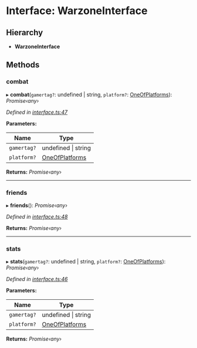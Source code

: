 # Interface: WarzoneInterface

## Hierarchy

* **WarzoneInterface**

## Methods

###  combat

▸ **combat**(`gamertag?`: undefined | string, `platform?`: [OneOfPlatforms](../modules/_interface_.codapi.md#oneofplatforms)): *Promise‹any›*

*Defined in [interface.ts:47](https://github.com/antonedvard/act-cod-api/blob/955978e/src/interface.ts#L47)*

**Parameters:**

Name | Type |
------ | ------ |
`gamertag?` | undefined &#124; string |
`platform?` | [OneOfPlatforms](../modules/_interface_.codapi.md#oneofplatforms) |

**Returns:** *Promise‹any›*

___

###  friends

▸ **friends**(): *Promise‹any›*

*Defined in [interface.ts:48](https://github.com/antonedvard/act-cod-api/blob/955978e/src/interface.ts#L48)*

**Returns:** *Promise‹any›*

___

###  stats

▸ **stats**(`gamertag?`: undefined | string, `platform?`: [OneOfPlatforms](../modules/_interface_.codapi.md#oneofplatforms)): *Promise‹any›*

*Defined in [interface.ts:46](https://github.com/antonedvard/act-cod-api/blob/955978e/src/interface.ts#L46)*

**Parameters:**

Name | Type |
------ | ------ |
`gamertag?` | undefined &#124; string |
`platform?` | [OneOfPlatforms](../modules/_interface_.codapi.md#oneofplatforms) |

**Returns:** *Promise‹any›*
